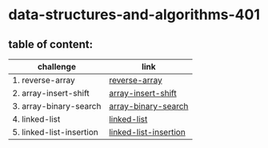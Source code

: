 # data-structures-and-algorithms-401

## table of content:
|challenge|link|
|---------|----|
|1. reverse-array|[reverse-array](https://github.com/AbrarAlzubaidi/data-structures-and-algorithms-401/blob/main/reverse-array/Readme.md)|
|2. array-insert-shift|[array-insert-shift](https://github.com/AbrarAlzubaidi/data-structures-and-algorithms-401/blob/main/array-insert-shift/README.md)|
|3. array-binary-search|[array-binary-search](https://github.com/AbrarAlzubaidi/data-structures-and-algorithms-401/blob/main/array-binary-search/README.md)|
|4. linked-list|[linked-list](https://github.com/AbrarAlzubaidi/data-structures-and-algorithms-401/blob/linked-list/linked-list/README.md)|
|5. linked-list-insertion|[linked-list-insertion](https://github.com/AbrarAlzubaidi/data-structures-and-algorithms-401/blob/linked-list/linked-list/README.md)|